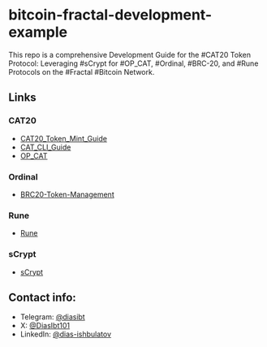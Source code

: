 # bitcoin-fractal-development-example
This repo is a comprehensive Development Guide for the #CAT20 Token Protocol: Leveraging #sCrypt for #OP_CAT, #Ordinal, #BRC-20, and #Rune Protocols on the #Fractal #Bitcoin Network.

## Links

### CAT20
- [CAT20_Token_Mint_Guide](https://github.com/bitman310/bitcoin-fractal-development-example/blob/main/CAT20/CAT20_Token_Mint_Guide.md)
- [CAT_CLI_Guide](https://github.com/bitman310/bitcoin-fractal-development-example/blob/main/CAT20/CAT_CLI_Guide.md)
- [OP_CAT](https://github.com/bitman310/bitcoin-fractal-development-example/blob/main/CAT20/OP_CAT.md)

### Ordinal
- [BRC20-Token-Management](https://github.com/bitman310/bitcoin-fractal-development-example/blob/main/Ordinal/BRC20-Token-Management.md)

### Rune
- [Rune](https://github.com/bitman310/bitcoin-fractal-development-example/blob/main/Rune/README.md)

### sCrypt
- [sCrypt](https://github.com/bitman310/bitcoin-fractal-development-example/blob/main/sCrypt/README.md)

## Contact info:

- Telegram: [@diasibt](https://t.me/@diasibt)
- X: [@DiasIbt101](https://x.com/DiasIbt101)
- LinkedIn: [@dias-ishbulatov](https://www.linkedin.com/in/dias-ishbulatov/)
